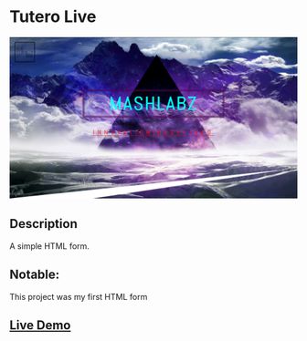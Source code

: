 # Tutero Live
![Banner](./img/ml.png)

## Description
A simple HTML form.

## Notable:
This project was my first HTML form

## [Live Demo](https://mashlabz.netlify.app/)
